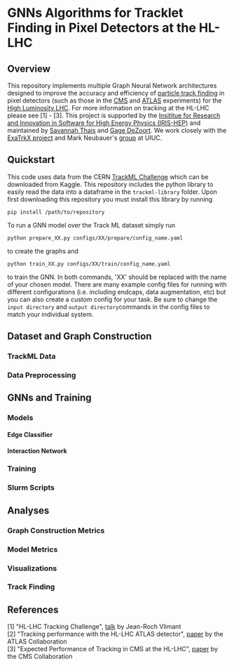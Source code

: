# GNNs Algorithms for Tracklet Finding in Pixel Detectors at the HL-LHC

## Overview
This repository implements multiple Graph Neural Network architectures designed to improve the accuracy and efficiency of [particle track finding](https://indico.cern.ch/event/96989/contributions/2124495/attachments/1114189/1589705/WellsTracking.pdf) in pixel detectors (such as those in the [CMS](https://home.fnal.gov/~souvik/CMSPixels/index.html) and [ATLAS](https://www.slac.stanford.edu/econf/C020909/mgspaper.pdf) experiments) for the [High Luminosity LHC](https://home.cern/science/accelerators/high-luminosity-lhc). For more information on tracking at the HL-LHC please see [1] - [3]. This project is supported by the [Insititue for Research and Innovation in Software for High Energy Physics (IRIS-HEP)](https://iris-hep.org/) and maintained by [Savannah Thais](https://github.com/savvy379) and [Gage DeZoort](https://github.com/GageDeZoort). We work closely with the [ExaTrkX project](https://github.com/exatrkx) and Mark Neubauer's [group](https://github.com/Neubauer-Group) at UIUC. 

## Quickstart
This code uses data from the CERN [TrackML Challenge](https://www.kaggle.com/c/trackml-particle-identification/overview) which can be downloaded from Kaggle. This repository includes the python library to easily read the data into a dataframe in the `trackml-library` folder. Upon first downloading this repository you must install this library by running 
``` 
pip install /path/to/repository
```

 To run a GNN model over the Track ML dataset simply run 
 ```
 python prepare_XX.py configs/XX/prepare/config_name.yaml
 ```
 to create the graphs and
 ```
 python train_XX.py configs/XX/train/config_name.yaml
```
to train the GNN. In both commands, 'XX' should be replaced with the name of your chosen model. There are many example config files for running with different configurations (i.e. including endcaps, data augmentation, etc) but you can also create a custom config for your task. Be sure to change the `input directory` and `output directory`commands in the config files to match your individual system. 
## Dataset and Graph Construction

### TrackML Data

### Data Preprocessing

## GNNs and Training

### Models

#### Edge Classifier

#### Interaction Network

### Training

### Slurm Scripts

## Analyses

### Graph Construction Metrics

### Model Metrics

### Visualizations

### Track Finding

## References
[1] "HL-LHC Tracking Challenge", [talk](https://cds.cern.ch/record/2312314?ln=en) by Jean-Roch Vlimant  
[2] "Tracking performance with the HL-LHC ATLAS detector", [paper](https://cds.cern.ch/record/2683174) by the ATLAS Collaboration  
[3] "Expected Performance of Tracking in CMS at the HL-LHC", [paper](https://www.epj-conferences.org/articles/epjconf/abs/2017/19/epjconf_ctdw2017_00001/epjconf_ctdw2017_00001.html) by the CMS Collaboration
